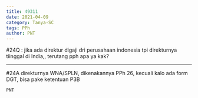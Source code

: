 ```yaml
---
title: 49311
date: 2021-04-09
category: Tanya-SC
tags: PPh
author: PNT
---
```


#24Q : jika ada direktur digaji dri perusahaan indonesia tpi direkturnya tiinggal di India,, terutang pph apa ya kak?

---

#24A direkturnya WNA/SPLN, dikenakannya PPh 26, kecuali kalo ada form DGT, bisa pake ketentuan P3B

`PNT`
